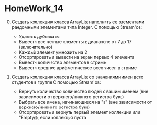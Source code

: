 # HomeWork_14

0. Создать коллекцию класса ArrayList наполнить ее элементами рандомными элементами типа Integer.
С помощью Stream'ов:
	- Удалить дубликаты
	- Вывести все четные элементы в диапазоне от 7 до 17 (включительно)
	- Каждый элемент умножить на 2
	- Отсортировать и вывести на экран первых 4 элемента
	- Вывести количество элементов в стриме
	- Вывести среднее арифметическое всех чисел в стриме

1. Создать коллекцию класса ArrayList со значениями имен всех студентов в группе 
С помощью Stream'ов:
	- Вернуть количество количество людей с вашим именем (вне зависимости от верхнего/нижнего регистра букв)
	- Выбрать все имена, начинающиеся на "а" (вне зависимости от верхнего/нижнего регистра букв)
	- Отсортировать и вернуть первый элемент коллекции или "Empty@, если коллекция пуста
